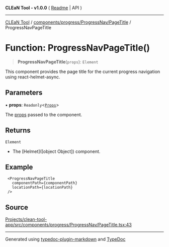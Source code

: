 **CLEaN Tool - v1.0.0** ( [Readme](../../../../../README.md) \| API )

***

[CLEaN Tool](../../../../../modules.md) / [components/progress/ProgressNav/PageTitle](../README.md) / ProgressNavPageTitle

# Function: ProgressNavPageTitle()

> **ProgressNavPageTitle**(`props`): `Element`

This component provides the page title for the current progress navigation using react-helmet-async.

## Parameters

▪ **props**: `Readonly`\<[`Props`](../private/interfaces/Props.md)\>

The [props](../private/interfaces/Props.md) passed to the component.

## Returns

`Element`

- The [Helmet]([object Object]) component.

## Example

```tsx
 <ProgressNavPageTitle
   componentPath={componentPath}
   locationPath={locationPath}
 />
```

## Source

[Projects/clean-tool-app/src/components/progress/ProgressNav/PageTitle.tsx:43](https://github.com/yuckyh/clean-tool-app/)

***

Generated using [typedoc-plugin-markdown](https://www.npmjs.com/package/typedoc-plugin-markdown) and [TypeDoc](https://typedoc.org/)
